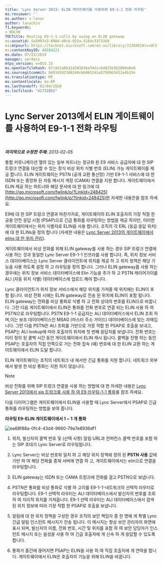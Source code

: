 ```yaml
---
title: 'Lync Server 2013: ELIN 게이트웨이를 사용하여 E9-1-1 전화 라우팅'
ms.reviewer: ''
ms.author: v-lanac
author: lanachin
f1.keywords:
- NOCSH
TOCTitle: Routing E9-1-1 calls by using an ELIN gateway
ms:assetid: 5a3997e3-898d-49cb-922a-4184c3373350
ms:mtpsurl: https://technet.microsoft.com/en-us/library/JJ204919(v=OCS.15)
ms:contentKeyID: 48184221
ms.date: 07/23/2014
manager: serdars
mtps_version: v=OCS.15
ms.openlocfilehash: 97c921a0b31438103ba74dcc64925e5b2069a8e8
ms.sourcegitcommit: b693d5923d6240cbb865241a5750963423a4b33e
ms.translationtype: MT
ms.contentlocale: ko-KR
ms.lasthandoff: 02/04/2020
ms.locfileid: "41732852"
---
```

<div data-xmlns="http://www.w3.org/1999/xhtml">

<div class="topic" data-xmlns="http://www.w3.org/1999/xhtml" data-msxsl="urn:schemas-microsoft-com:xslt" data-cs="http://msdn.microsoft.com/en-us/">

<div data-asp="http://msdn2.microsoft.com/asp">

# <a name="routing-e9-1-1-calls-by-using-an-elin-gateway-in-lync-server-2013"></a>Lync Server 2013에서 ELIN 게이트웨이를 사용하여 E9-1-1 전화 라우팅

</div>

<div id="mainSection">

<div id="mainBody">

<span> </span>

_**마지막으로 수정한 주제:** 2013-02-05_

통합 커뮤니케이션 열려 있는 일부 파트너는 정규화 된 E9 서비스 공급자에 대 한 SIP 트렁크 연결을 대신할 수 있는 정식 비상 위치 식별 번호 (ELIN) 가능 게이트웨이를 제공 합니다. ELIN 게이트웨이는 PSTN (공개 교환 통신망) 기반 E9-1-1 서비스에 대 한 ISDN 또는 중앙화 된 자동 메시지 계정 (CAMA) 연결을 지원 합니다. 게이트웨이에서 ELIN 제공 하는 파트너와 해당 문서에 대 한 링크에 대 [http://go.microsoft.com/fwlink/p/?LinkId=248425](http://go.microsoft.com/fwlink/p/?linkid=248425)한 자세한 내용은을 참조 하세요.

E9에 대 한 SIP 트렁크 연결과 마찬가지로, 게이트웨이의 ELIN 호출자의 가장 적절 한 공용 안전 응답 시점 (PSAP)으로 긴급 통화를 라우팅하는 방법을 제공 하지만, 이러한 게이트웨이에서는 위치 식별자로 ELIN을 사용 합니다. 조직의 각 ERL (응급 응답 위치)에 대 한 ELINs을 정의 합니다 (자세한 내용은 [Lync Server 2013의 게이트웨이에서 elins 대 한 위치 관리](lync-server-2013-managing-locations-for-elin-gateways.md)).

게이트웨이에서 비상 전화를 위해 ELIN gateway를 사용 하는 경우 SIP 트렁크 연결에 사용 하는 것과 동일한 Lync Server E9-1-1 인프라를 사용 합니다. 즉, 위치 정보 서비스 데이터베이스는 Lync Server 클라이언트에 위치를 제공 하 고 위치 정책은 해당 기능을 사용 하도록 설정 하 고 라우팅을 정의 합니다. 그러나 ELIN gateway를 사용 하는 경우에는 위치 정보 서비스 데이터베이스에 Elin 기능을 추가 하 고 PSTN 캐리어가이를 ALI (자동 위치 식별) 데이터베이스에 업로드 해야 합니다.

Lync 클라이언트가 위치 정보 서비스에서 해당 위치를 가져올 때 위치에는 ELIN이 포함 됩니다. 비상 전화 시에는 ELIN gateway로 전송 된 위치에 ELIN이 포함 됩니다. ELIN gateway는 전화를 비상 통화로 식별 하 고 전화 상대의 번호를 ELIN으로 바꿉니다. 그런 다음 게이트웨이에서 ELIN은 통화를 전화 번호로 연결 되는 ELIN 사용 하 여 PSTN으로 라우팅합니다. PSTN E9-1-1 공급자는 ALI 데이터베이스에서 ELIN 조회 하며,이는 보조 데이터베이스인 MSAG (마스터 주소 가이드) 데이터베이스에 있는 자매입니다. 그런 다음 PSTN은 ALI 조회를 기반으로 가장 적합 한 PSAP로 호출을 보내고, PSAP는 ALI lookup에 따라 호출자의 위치에 첫 번째 응답자를 보냅니다. 전화 번호는 미리 정의 된 콜백 시간 동안 게이트웨이에서 ELIN 캐시 됩니다. 콜백을 진행 하는 동안 PSAP는 호출자의 직접 안쪽으로 거는 전화 접속 (예) 번호에 대 한 ELIN 교환 하는 게이트웨이에서 ELIN 도달 합니다.

ELIN 게이트웨이는 조직의 네트워크 내 에서만 긴급 통화를 지원 합니다. 네트워크 외부에서 발생 한 비상 통화는 지원 하지 않습니다.

<div>


> [!NOTE]  
> 비상 전화를 위해 SIP 트렁크 연결을 사용 하는 방법에 대 한 자세한 내용은 <A href="lync-server-2013-routing-e9-1-1-calls-by-using-a-sip-trunk.md">Lync Server 2013에서 sip 트렁크를 사용 하 여 E9 라우팅-1-1 통화</A>를 참조 하세요.



</div>

다음 다이어그램은 게이트웨이에서 ELIN을 사용할 때 Lync Server에서 PSAP로 긴급 통화를 라우팅하는 방법을 보여 줍니다.

**라우팅 E9-ELIN 게이트웨이에서 1 ~ 1 개 통화**

![ea68f88a-0fc4-43d4-9660-79a7e8936df1](images/JJ204919.ea68f88a-0fc4-43d4-9660-79a7e8936df1(OCS.15).jpg "ea68f88a-0fc4-43d4-9660-79a7e8936df1")

1.  위치, 발신자의 콜백 번호 및 (선택 사항) 알림 URL과 컨퍼런스 콜백 번호를 포함 하는 SIP 초대가 Lync Server로 라우팅됩니다.

2.  Lync Server는 비상 번호와 일치 하 고 해당 위치 정책에 정의 된 **PSTN 사용** 값에 기반 하 여 해당 전화를 중재 서버에 연결 하 고, 게이트웨이에서는 elin으로 연결을 라우팅합니다.

3.  ELIN gateway는 ISDN 또는 CAMA 트렁크에 전화를 걸고 PSTN으로 보냅니다.

4.  PSTN은 통화를 비상 통화로 식별 하 고이를 E9-1-1-네트워크의 선택적 라우터로 라우팅합니다. E9-1 선택적 라우터는 ALI 데이터베이스에서 발신자의 번호를 조회 하 여 지리적 위치를 가져옵니다. E9-1 선택 라우터는 ALI 데이터베이스에서 검색 된 위치 정보에 따라 가장 적합 한 PSAP로 호출을 보냅니다.

5.  알림에 대 한 위치 정책을 구성한 경우 조직의 보안 책임자 중 한 명에 게 특별 Lync 긴급 알림 인스턴트 메시지가 전송 됩니다. 이 메시지는 항상 보안 관리자의 화면에 표시 되며, 발신자의 이름, 전화 번호, 시간 및 위치를 포함 하 여 보안 담당자가 인스턴트 메시지 또는 음성을 사용 하 여 긴급 호출자에 게 신속 하 게 응답할 수 있도록 합니다.

6.  통화가 중간에 끊어지면 PSAP는 ELIN을 사용 하 여 직접 호출자에 게 연락을 합니다. 게이트웨이에서 ELIN은 호출자의 기능을 위해 ELIN을 바꿉니다.

</div>

<span> </span>

</div>

</div>

</div>

